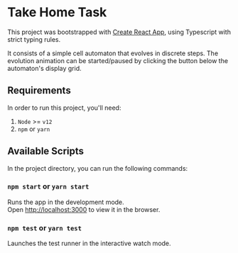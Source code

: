 # Take Home Task

This project was bootstrapped with [Create React App](https://github.com/facebook/create-react-app), using Typescript with strict typing rules.

It consists of a simple cell automaton that evolves in discrete steps. The evolution animation can be started/paused by clicking the button below the automaton's display grid.

## Requirements
In order to run this project, you'll need:
1. `Node` >= `v12`
2. `npm` or `yarn`

## Available Scripts

In the project directory, you can run the following commands:

### `npm start` or `yarn start`

Runs the app in the development mode.\
Open [http://localhost:3000](http://localhost:3000) to view it in the browser.

### `npm test` or `yarn test`

Launches the test runner in the interactive watch mode.